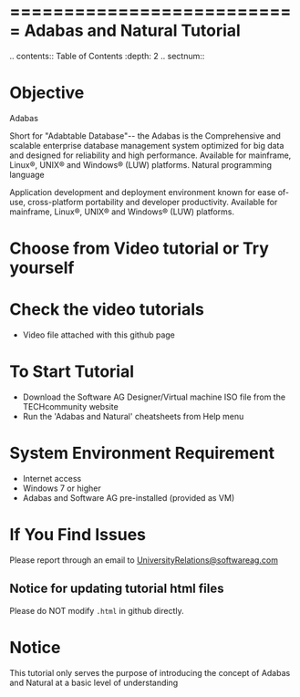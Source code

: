 ===========================
Adabas and Natural Tutorial
===========================

.. contents:: Table of Contents
   :depth: 2
.. sectnum::

Objective
=========
Adabas

Short for "Adabtable Database"-- the Adabas is the Comprehensive and scalable enterprise database management system optimized for big data and designed for reliability and high performance. Available for mainframe, Linux®, UNIX® and Windows® (LUW) platforms.
Natural programming language

Application development and deployment environment known for ease of-use, cross-platform portability and developer productivity. Available for mainframe, Linux®, UNIX® and Windows® (LUW) platforms.


Choose from Video tutorial or Try yourself
==========================================

Check the video tutorials
=========================
 * Video file attached with this github page

To Start Tutorial
=================
 * Download the Software AG Designer/Virtual machine ISO file from the TECHcommunity website
 * Run the 'Adabas and Natural' cheatsheets from Help menu


 
System Environment Requirement
==============================
 * Internet access
 * Windows 7 or higher
 * Adabas and Software AG pre-installed (provided as VM)
 
  

If You Find Issues
==================
Please report through an email to UniversityRelations@softwareag.com


Notice for updating tutorial html files
-----------------------------------------
Please do NOT modify `.html` in github directly.


Notice
=======================
This tutorial only serves the purpose of introducing the concept of Adabas and Natural at a basic level of understanding 

